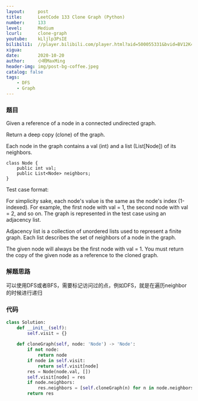 ```yaml
---
layout:     post
title:      LeetCode 133 Clone Graph (Python)
number:     133
level:      Medium
lcurl:      clone-graph
youtube:    kLljlp3PsIE
bilibili1:  //player.bilibili.com/player.html?aid=500055331&bvid=BV12K411A7Zb&cid=247652359&page=1
xigua:      
date:       2020-10-20
author:     小明MaxMing
header-img: img/post-bg-coffee.jpeg
catalog: false
tags:
    - DFS
    - Graph
---
```


### 题目

Given a reference of a node in a connected undirected graph.

Return a deep copy (clone) of the graph.

Each node in the graph contains a val (int) and a list (List[Node]) of its neighbors.
```
class Node {
    public int val;
    public List<Node> neighbors;
}
``` 

Test case format:

For simplicity sake, each node's value is the same as the node's index (1-indexed). For example, the first node with val = 1, the second node with val = 2, and so on. The graph is represented in the test case using an adjacency list.

Adjacency list is a collection of unordered lists used to represent a finite graph. Each list describes the set of neighbors of a node in the graph.

The given node will always be the first node with val = 1. You must return the copy of the given node as a reference to the cloned graph.

### 解题思路

可以使用DFS或者BFS，需要标记访问过的点，例如DFS，就是在遍历neighbor的时候进行递归

### 代码
```python
class Solution:
    def __init__(self):
        self.visit = {}
        
    def cloneGraph(self, node: 'Node') -> 'Node':
        if not node:
            return node
        if node in self.visit:
            return self.visit[node]
        res = Node(node.val, [])
        self.visit[node] = res
        if node.neighbors:
            res.neighbors = [self.cloneGraph(n) for n in node.neighbors]
        return res
```

